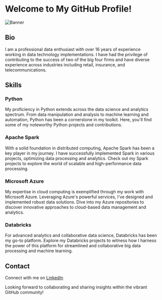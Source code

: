 # Welcome to My GitHub Profile!
![Banner](https://miro.medium.com/v2/resize:fit:1358/1*i2NLtvNP-9XeaNW1AJk7Bw.png)
## Bio

I am a professional data enthusiast with over 16 years of experience working in data technology implementations. I have had the privilege of contributing to the success of two of the big four firms and have diverse experience across industries including retail, insurance, and telecommunications.

## Skills

### Python

My proficiency in Python extends across the data science and analytics spectrum. From data manipulation and analysis to machine learning and automation, Python has been a cornerstone in my toolkit. Here, you'll find some of my noteworthy Python projects and contributions.

### Apache Spark

With a solid foundation in distributed computing, Apache Spark has been a key player in my journey. I have successfully implemented Spark in various projects, optimizing data processing and analytics. Check out my Spark projects to explore the world of scalable and high-performance data processing.

### Microsoft Azure

My expertise in cloud computing is exemplified through my work with Microsoft Azure. Leveraging Azure's powerful services, I've designed and implemented robust data solutions. Dive into my Azure repositories to discover innovative approaches to cloud-based data management and analytics.

### Databricks

For advanced analytics and collaborative data science, Databricks has been my go-to platform. Explore my Databricks projects to witness how I harness the power of this platform for streamlined and collaborative big data processing and machine learning.

<!-- Remamber to swet your proyjects here
## Projects

Feel free to explore some of my featured projects below:

- [Project 1: Title](link-to-repository)
  Description of Project 1.

- [Project 2: Title](link-to-repository)
  Description of Project 2.

- [Project 3: Title](link-to-repository)
  Description of Project 3.
 -->
## Contact

Connect with me on [LinkedIn](https://www.linkedin.com/in/edmundocarmona/) 

Looking forward to collaborating and sharing insights within the vibrant GitHub community!
